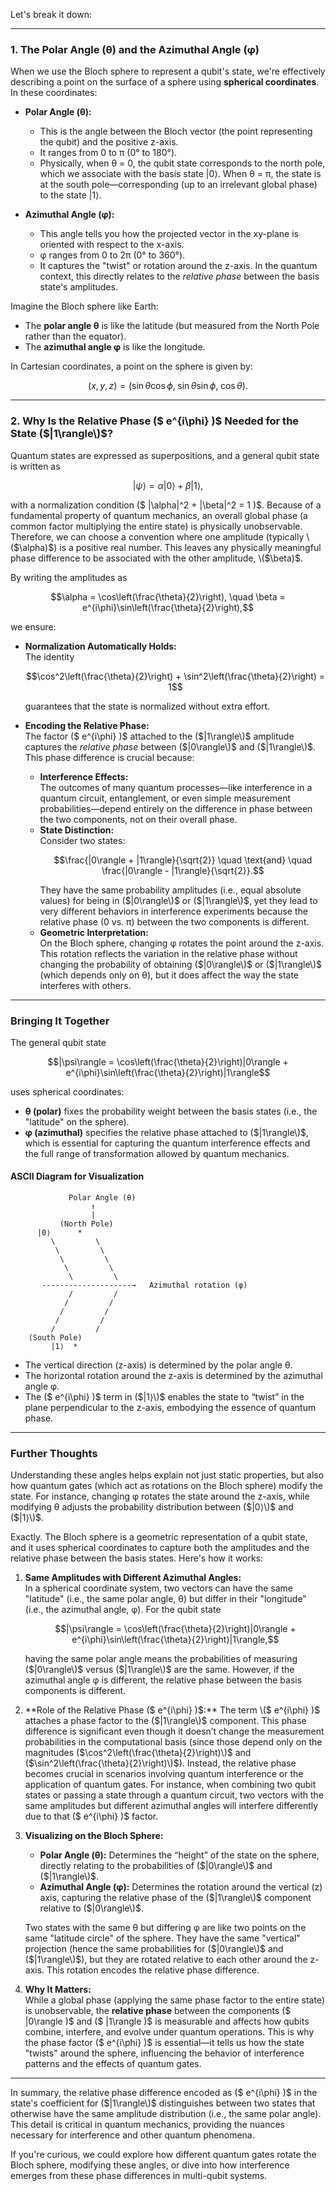 Let's break it down:

---

### 1. The Polar Angle (θ) and the Azimuthal Angle (φ)

When we use the Bloch sphere to represent a qubit's state, we're effectively describing a point on the surface of a sphere using **spherical coordinates**. In these coordinates:

- **Polar Angle (θ):**  
  - This is the angle between the Bloch vector (the point representing the qubit) and the positive z-axis.  
  - It ranges from 0 to π (0° to 180°).  
  - Physically, when θ = 0, the qubit state corresponds to the north pole, which we associate with the basis state |0⟩. When θ = π, the state is at the south pole—corresponding (up to an irrelevant global phase) to the state |1⟩.
  
- **Azimuthal Angle (φ):**  
  - This angle tells you how the projected vector in the xy-plane is oriented with respect to the x-axis.  
  - φ ranges from 0 to 2π (0° to 360°).  
  - It captures the "twist" or rotation around the z-axis. In the quantum context, this directly relates to the *relative phase* between the basis state's amplitudes.
  
Imagine the Bloch sphere like Earth:  
- The **polar angle θ** is like the latitude (but measured from the North Pole rather than the equator).  
- The **azimuthal angle φ** is like the longitude.  

In Cartesian coordinates, a point on the sphere is given by:  
```math
(x, y, z) = (\sin\theta\cos\phi,\; \sin\theta\sin\phi,\; \cos\theta).
```

---

### 2. Why Is the Relative Phase \($ e^{i\phi} \)$ Needed for the State \($|1\rangle\)$?

Quantum states are expressed as superpositions, and a general qubit state is written as

```math
|\psi\rangle = \alpha |0\rangle + \beta |1\rangle,
```

with a normalization condition \($ |\alpha|^2 + |\beta|^2 = 1 \)$. Because of a fundamental property of quantum mechanics, an overall global phase (a common factor multiplying the entire state) is physically unobservable. Therefore, we can choose a convention where one amplitude (typically \($\alpha\)$) is a positive real number. This leaves any physically meaningful phase difference to be associated with the other amplitude, \($\beta\)$.

By writing the amplitudes as

```math
\alpha = \cos\left(\frac{\theta}{2}\right), \quad \beta = e^{i\phi}\sin\left(\frac{\theta}{2}\right),
```

we ensure:

- **Normalization Automatically Holds:**  
  The identity
  ```math
  \cos^2\left(\frac{\theta}{2}\right) + \sin^2\left(\frac{\theta}{2}\right) = 1
  ```
  guarantees that the state is normalized without extra effort.

- **Encoding the Relative Phase:**  
  The factor \($ e^{i\phi} \)$ attached to the \($|1\rangle\)$ amplitude captures the *relative phase* between \($|0\rangle\)$ and \($|1\rangle\)$. This phase difference is crucial because:
  - **Interference Effects:**  
    The outcomes of many quantum processes—like interference in a quantum circuit, entanglement, or even simple measurement probabilities—depend entirely on the difference in phase between the two components, not on their overall phase.
  - **State Distinction:**  
    Consider two states:
    ```math
    \frac{|0\rangle + |1\rangle}{\sqrt{2}} \quad \text{and} \quad \frac{|0\rangle - |1\rangle}{\sqrt{2}}.
    ```
    They have the same probability amplitudes (i.e., equal absolute values) for being in \($|0\rangle\)$ or \($|1\rangle\)$, yet they lead to very different behaviors in interference experiments because the relative phase (0 vs. π) between the two components is different.
  - **Geometric Interpretation:**  
    On the Bloch sphere, changing φ rotates the point around the z-axis. This rotation reflects the variation in the relative phase without changing the probability of obtaining \($|0\rangle\)$ or \($|1\rangle\)$ (which depends only on θ), but it does affect the way the state interferes with others.

---

### Bringing It Together

The general qubit state

```math
|\psi\rangle = \cos\left(\frac{\theta}{2}\right)|0\rangle + e^{i\phi}\sin\left(\frac{\theta}{2}\right)|1\rangle
```

uses spherical coordinates:
- **θ (polar)** fixes the probability weight between the basis states (i.e., the "latitude" on the sphere).
- **φ (azimuthal)** specifies the relative phase attached to \($|1\rangle\)$, which is essential for capturing the quantum interference effects and the full range of transformation allowed by quantum mechanics.

#### ASCII Diagram for Visualization

```
             Polar Angle (θ)
                  ↑
                  |
           (North Pole)
      |0⟩      *      
         \         \
          \         \
           \         \
            \         \
             \         \
       --------------------→   Azimuthal rotation (φ)
             /         /
            /         /
           /         /
          /         /
         /         /
    (South Pole)
         |1⟩  *
```

- The vertical direction (z-axis) is determined by the polar angle θ.
- The horizontal rotation around the z-axis is determined by the azimuthal angle φ.
- The \($ e^{i\phi} \)$ term in \($|1⟩\)$ enables the state to “twist” in the plane perpendicular to the z-axis, embodying the essence of quantum phase.

---

### Further Thoughts

Understanding these angles helps explain not just static properties, but also how quantum gates (which act as rotations on the Bloch sphere) modify the state. For instance, changing φ rotates the state around the z-axis, while modifying θ adjusts the probability distribution between \($|0⟩\)$ and \($|1⟩\)$.

Exactly. The Bloch sphere is a geometric representation of a qubit state, and it uses spherical coordinates to capture both the amplitudes and the relative phase between the basis states. Here's how it works:

1. **Same Amplitudes with Different Azimuthal Angles:**  
   In a spherical coordinate system, two vectors can have the same "latitude" (i.e., the same polar angle, θ) but differ in their "longitude" (i.e., the azimuthal angle, φ). For the qubit state  
   ```math
   |\psi\rangle = \cos\left(\frac{\theta}{2}\right)|0\rangle + e^{i\phi}\sin\left(\frac{\theta}{2}\right)|1\rangle,
   ```
   having the same polar angle means the probabilities of measuring \($|0\rangle\)$ versus \($|1\rangle\)$ are the same. However, if the azimuthal angle φ is different, the relative phase between the basis components is different.

2. **Role of the Relative Phase \($ e^{i\phi} \)$:**  
   The term \($ e^{i\phi} \)$ attaches a phase factor to the \($|1\rangle\)$ component. This phase difference is significant even though it doesn’t change the measurement probabilities in the computational basis (since those depend only on the magnitudes \($\cos^2\left(\frac{\theta}{2}\right)\)$ and \($\sin^2\left(\frac{\theta}{2}\right)\)$). Instead, the relative phase becomes crucial in scenarios involving quantum interference or the application of quantum gates. For instance, when combining two qubit states or passing a state through a quantum circuit, two vectors with the same amplitudes but different azimuthal angles will interfere differently due to that \($ e^{i\phi} \)$ factor.

3. **Visualizing on the Bloch Sphere:**  
   - **Polar Angle (θ):** Determines the “height” of the state on the sphere, directly relating to the probabilities of \($|0\rangle\)$ and \($|1\rangle\)$.  
   - **Azimuthal Angle (φ):** Determines the rotation around the vertical (z) axis, capturing the relative phase of the \($|1\rangle\)$ component relative to \($|0\rangle\)$.  
     
   Two states with the same θ but differing φ are like two points on the same "latitude circle" of the sphere. They have the same "vertical" projection (hence the same probabilities for \($|0\rangle\)$ and \($|1\rangle\)$), but they are rotated relative to each other around the z-axis. This rotation encodes the relative phase difference.

4. **Why It Matters:**  
   While a global phase (applying the same phase factor to the entire state) is unobservable, the **relative phase** between the components \($ |0\rangle \)$ and \($ |1\rangle \)$ is measurable and affects how qubits combine, interfere, and evolve under quantum operations. This is why the phase factor \($ e^{i\phi} \)$ is essential—it tells us how the state "twists" around the sphere, influencing the behavior of interference patterns and the effects of quantum gates.

---

In summary, the relative phase difference encoded as \($ e^{i\phi} \)$ in the state's coefficient for \($|1\rangle\)$ distinguishes between two states that otherwise have the same amplitude distribution (i.e., the same polar angle). This detail is critical in quantum mechanics, providing the nuances necessary for interference and other quantum phenomena.

If you're curious, we could explore how different quantum gates rotate the Bloch sphere, modifying these angles, or dive into how interference emerges from these phase differences in multi-qubit systems.
